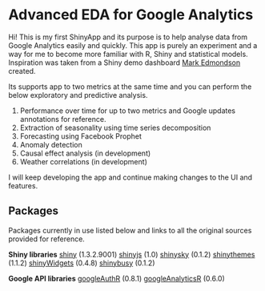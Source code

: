 # Advanced EDA for Google Analytics

Hi! This is my first ShinyApp and its purpose is to help analyse data from Google Analytics easily and quickly. 
This app is purely an experiment and a way for me to become more familiar with R, Shiny and statistical models.
Inspiration was taken from a Shiny demo dashboard [Mark Edmondson](https://github.com/MarkEdmondson1234) created. 

Its supports app to two metrics at the same time and you can perform the below exploratory and predictive analysis.

 1. Performance over time for up to two metrics and Google updates annotations for reference.
 2. Extraction of seasonality using time series decomposition
 3. Forecasting using Facebook Prophet
 4. Anomaly detection
 5. Causal effect analysis (in development)
 6. Weather correlations (in development)

I will keep developing the app and continue making changes to the UI and features. 

## Packages

Packages currently in use listed below and links to all the original sources provided for reference.

**Shiny libraries**
[shiny](https://github.com/rstudio/shiny) (1.3.2.9001)
[shinyjs](https://github.com/daattali/shinyjs) (1.0)
[shinysky](https://github.com/AnalytixWare/ShinySky) (0.1.2)
[shinythemes](https://github.com/rstudio/shinythemes) (1.1.2)
[shinyWidgets](https://github.com/dreamRs/shinyWidgets) (0.4.8)
[shinybusy](https://github.com/dreamRs/shinybusy) (0.1.2)

**Google API libraries**
[googleAuthR](https://code.markedmondson.me/googleAuthR/) (0.8.1)
[googleAnalyticsR](https://code.markedmondson.me/googleAnalyticsR/) (0.6.0)
